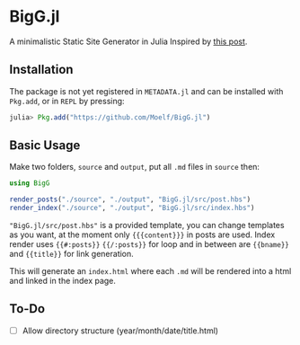 # BigG.jl
A minimalistic Static Site Generator in Julia
Inspired by [this post](https://blog.thea.codes/a-small-static-site-generator/).


<!-- | **Build Status**                                                                                |
|:-----------------------------------------------------------------------------------------------:|
|[![Build Status](https://travis-ci.org/Moelf/Telegrambot.jl.svg?branch=master)](https://travis-ci.org/Moelf/Telegrambot.jl)| -->

## Installation

The package is not yet registered in `METADATA.jl` and can be installed with `Pkg.add`, or in `REPL` by pressing:
```julia
julia> Pkg.add("https://github.com/Moelf/BigG.jl")
```

## Basic Usage
Make two folders, `source` and `output`, put all `.md` files in `source` then:

```julia
using BigG

render_posts("./source", "./output", "BigG.jl/src/post.hbs")
render_index("./source", "./output", "BigG.jl/src/index.hbs")
```
`"BigG.jl/src/post.hbs"` is a provided template, you can change templates as you want, at the moment only `{{{content}}}`
in posts are used. Index render uses `{{#:posts}}` `{{/:posts}}` for loop and in between are `{{bname}}` and `{{title}}` for link
generation.

This will generate an `index.html` where each `.md` will be rendered into a html and
linked in the index page.

## To-Do
- [ ] Allow directory structure (year/month/date/title.html)
